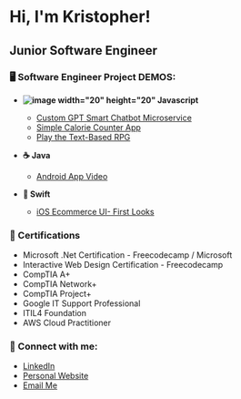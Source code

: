 # Hi, I'm Kristopher!

## Junior Software Engineer

### 🖥️ Software Engineer Project DEMOS:
- **![image width="20" height="20"](https://github.com/user-attachments/assets/e1f41e72-16ea-45c5-9436-b025e062b47a)
Javascript**
  - [Custom GPT Smart Chatbot Microservice](https://kilichpro.com/software/2024/6/5/9pacvqrfbu188wz5ww8bsc91olbpb5)
  - [Simple Calorie Counter App](https://krisilich.github.io/CalorieCounter/)
  - [Play the Text-Based RPG](https://krisilich.github.io/textbasedRPG/)
  

- **☕ Java**
  - [Android App Video](https://kilichpro.com/software/2024/3/11/3evs32sm5kfiby7rzebpr248714b11)

- **🍎 Swift**
  -  [iOS Ecommerce UI- First Looks](https://kilichpro.com/software/heirloom-early-stages-swift-ui-demo)


### 📄 Certifications
- Microsoft .Net Certification - Freecodecamp / Microsoft
- Interactive Web Design Certification - Freecodecamp
- CompTIA A+
- CompTIA Network+
- CompTIA Project+
- Google IT Support Professional
- ITIL4 Foundation
- AWS Cloud Practitioner

### 🔗 Connect with me:
- [LinkedIn](https://www.linkedin.com/in/kristopher-ilich/)
- [Personal Website](www.kilichpro.com/software)
- [Email Me](mailto:kristopherilich@gmail.com)
